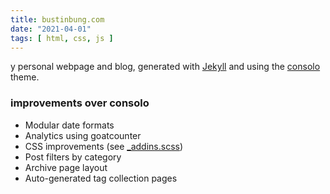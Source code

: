 ```yaml
---
title: bustinbung.com
date: "2021-04-01"
tags: [ html, css, js ]
---
```

y personal webpage and blog, generated with [Jekyll](https://jekyllrb.com) and using the [consolo](https://github.com/Forthoney/consolo) theme.

### improvements over consolo
- Modular date formats
- Analytics using goatcounter
- CSS improvements (see [_addins.scss](https://github.com/bustinbung/bustinbung.com/blob/main/_sass/_addins.scss))
- Post filters by category
- Archive page layout
- Auto-generated tag collection pages